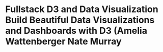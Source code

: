 # Fullstack D3 and Data Visualization Build Beautiful Data Visualizations and Dashboards with D3 (Amelia Wattenberger Nate Murray
